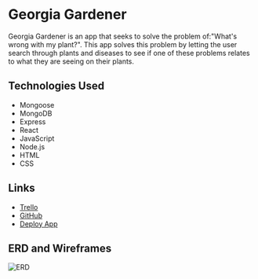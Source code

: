 # Georgia Gardener

Georgia Gardener is an app that seeks to solve the problem of:"What's wrong with my plant?". This app solves this problem by letting the user search through plants and diseases to see if one of these problems relates to what they are seeing on their plants.

## Technologies Used

- Mongoose
- MongoDB
- Express
- React
- JavaScript
- Node.js
- HTML
- CSS

## Links

- [Trello](https://trello.com/b/5KaxDVNO/georgia-gardener)
- [GitHub](https://github.com/armoneyj210/georgia-gardener)
- [Deploy App]('#')

## ERD and Wireframes

![ERD](https://i.imgur.com/cu3ap1c.jpg)
